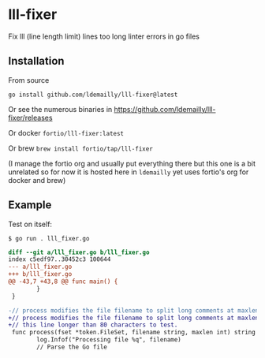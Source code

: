 # lll-fixer
Fix lll (line length limit) lines too long linter errors in go files

## Installation

From source
```
go install github.com/ldemailly/lll-fixer@latest
```

Or see the numerous binaries in https://github.com/ldemailly/lll-fixer/releases

Or docker `fortio/lll-fixer:latest`

Or brew `brew install fortio/tap/lll-fixer`

(I manage the fortio org and usually put everything there but this one is a bit unrelated so for now it is hosted here in `ldemailly` yet uses fortio's org for docker and brew)

## Example

Test on itself:
```
$ go run . lll_fixer.go
```

```diff
diff --git a/lll_fixer.go b/lll_fixer.go
index c5edf97..30452c3 100644
--- a/lll_fixer.go
+++ b/lll_fixer.go
@@ -43,7 +43,8 @@ func main() {
        }
 }

-// process modifies the file filename to split long comments at maxlen. making this line longer than 80 characters to test.
+// process modifies the file filename to split long comments at maxlen. making
+// this line longer than 80 characters to test.
 func process(fset *token.FileSet, filename string, maxlen int) string {
        log.Infof("Processing file %q", filename)
        // Parse the Go file
```
